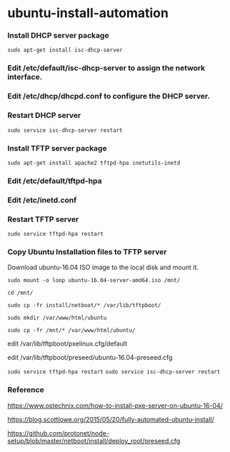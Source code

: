 # ubuntu-install-automation

### Install DHCP server package

`sudo apt-get install isc-dhcp-server`

### Edit /etc/default/isc-dhcp-server to assign the network interface.
### Edit /etc/dhcp/dhcpd.conf to configure the DHCP server.
### Restart DHCP server
`sudo service isc-dhcp-server restart`

### Install TFTP server package
`sudo apt-get install apache2 tftpd-hpa inetutils-inetd`

### Edit /etc/default/tftpd-hpa
### Edit /etc/inetd.conf
### Restart TFTP server
`sudo service tftpd-hpa restart`

### Copy Ubuntu Installation files to TFTP server
Download ubuntu-16.04 ISO image to the local disk and mount it.

`sudo mount -o loop ubuntu-16.04-server-amd64.iso /mnt/`

`cd /mnt/`

`sudo cp -fr install/netboot/* /var/lib/tftpboot/`

`sudo mkdir /var/www/html/ubuntu`

`sudo cp -fr /mnt/* /var/www/html/ubuntu/`

edit /var/lib/tftpboot/pxelinux.cfg/default

edit /var/lib/tftpboot/preseed/ubuntu-16.04-preseed.cfg

`sudo service tftpd-hpa restart`
`sudo service isc-dhcp-server restart`





### Reference

https://www.ostechnix.com/how-to-install-pxe-server-on-ubuntu-16-04/

https://blog.scottlowe.org/2015/05/20/fully-automated-ubuntu-install/

https://github.com/protonet/node-setup/blob/master/netboot/install/deploy_root/preseed.cfg
